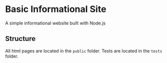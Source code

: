 # Basic Informational Site

A simple informational website built with Node.js

## Structure

All html pages are located in the `public` folder. Tests are located in the `tests` folder.
